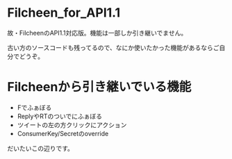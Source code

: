 Filcheen_for_API1.1
===================

故・FilcheenのAPI1.1対応版。機能は一部しか引き継いでません。

古い方のソースコードも残ってるので、なにか使いたかった機能があるならご自分でどうぞ。

# Filcheenから引き継いでいる機能
- Fでふぁぼる
- ReplyやRTのついでにふぁぼる
- ツイートの左の方クリックにアクション
- ConsumerKey/Secretのoverride

だいたいこの辺りです。
